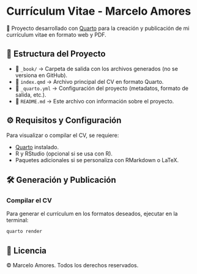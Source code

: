 # **Currículum Vitae - Marcelo Amores**  

📌 Proyecto desarrollado con [Quarto](https://quarto.org/) para la creación y publicación de mi currículum vitae en formato web y PDF.  

## 📁 **Estructura del Proyecto**  
- 📂 `_book/` → Carpeta de salida con los archivos generados (no se versiona en GitHub).  
- 📄 `index.qmd` → Archivo principal del CV en formato Quarto.  
- 📄 `_quarto.yml` → Configuración del proyecto (metadatos, formato de salida, etc.).  
- 📄 `README.md` → Este archivo con información sobre el proyecto.  

## ⚙️ **Requisitos y Configuración**  
Para visualizar o compilar el CV, se requiere:  
- [Quarto](https://quarto.org/docs/get-started/) instalado.  
- R y RStudio (opcional si se usa con R).  
- Paquetes adicionales si se personaliza con RMarkdown o LaTeX.  

## 🛠 **Generación y Publicación** 

### **Compilar el CV**  
Para generar el currículum en los formatos deseados, ejecutar en la terminal:  
```sh
quarto render
```

## 📜 **Licencia**  

© Marcelo Amores. Todos los derechos reservados.  



